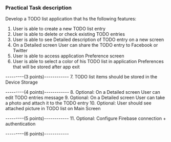### Practical Task description
Develop a TODO list application that hs the following features:

1. User is able to create a new TODO list entry 
2. User is able to delete or check existing TODO entries
3. User is able to see Detailed description of TODO entry on a new screen
4. On a Detailed screen User can share the TODO entry to Facebook or Twitter
5. User is able to access application Preference screen
6. User is able to select a color of his TODO list in application Preferences that will be stored after app exit

---------(3 points)------------
7. TODO list items should be stored in the Device Storage

---------(4 points)------------
8. Optional: On a Detailed screen User can edit TODO entries message
9. Optional: On a Detailed screen User can take a photo and attach it to the TODO entry
10. Optional: User should see attached picture in TODO list on Main Screen

---------(5 points)------------
11. Optional: Configure Firebase connection + authentication

---------(6 points)------------

